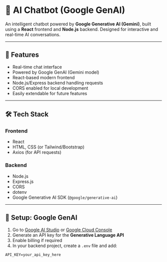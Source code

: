 # 💬 AI Chatbot (Google GenAI)

An intelligent chatbot powered by **Google Generative AI (Gemini)**, built using a **React** frontend and **Node.js** backend. Designed for interactive and real-time AI conversations.

---

## 📌 Features

- Real-time chat interface
- Powered by Google GenAI (Gemini model)
- React-based modern frontend
- Node.js/Express backend handling requests
- CORS enabled for local development
- Easily extendable for future features

---

## 🛠️ Tech Stack

### Frontend
- React
- HTML, CSS (or Tailwind/Bootstrap)
- Axios (for API requests)

### Backend
- Node.js
- Express.js
- CORS
- dotenv
- Google Generative AI SDK (`@google/generative-ai`)

---

## 🔑 Setup: Google GenAI

1. Go to [Google AI Studio](https://makersuite.google.com/app) or [Google Cloud Console](https://console.cloud.google.com/)
2. Generate an API key for the **Generative Language API**
3. Enable billing if required
4. In your backend project, create a `.env` file and add:

```env
API_KEY=your_api_key_here
